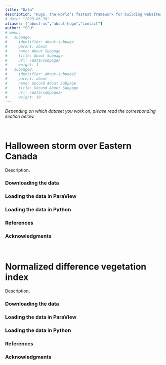 ```yaml
---
title: "Data"
description: "Hugo, the world’s fastest framework for building websites"
# date: "2023-06-30"
aliases: ["about-us","about-hugo","contact"]
author: "SFU"
# menu:
#   subpage:
#     identifier: about-subpage
#     parent: about
#     name: About Subpage
#     title: About Subpage
#     url: /data/subpage/
#     weight: 1
#   subpage2:
#     identifier: about-subpage2
#     parent: about
#     name: Second About Subpage
#     title: Second About Subpage
#     url: /data/subpage2/
#     weight: 10
---
```


*Depending on which dataset you work on, please read the corresponding section below.*

<br>

# Halloween storm over Eastern Canada

Description.

### Downloading the data

### Loading the data in ParaView

### Loading the data in Python

### References

### Acknowledgments

<br>

# Normalized difference vegetation index

Description.

### Downloading the data

### Loading the data in ParaView

### Loading the data in Python

### References

### Acknowledgments








<!-- The dataset consists of a time series (251 steps) of 3D scalar fields on a spherical 180x201x360 grid covering 500 Myr -->
<!-- of geological time. Each time step is 2 Myrs, and the fields are: -->

<!-- - temperature [degrees K], -->
<!-- - three Cartesian velocity components [m/s], -->
<!-- - thermal conductivity anomaly [Watt/m/K], -->
<!-- - thermal expansivity anomaly [1/K], -->
<!-- - temperature anomaly [degrees K], and -->
<!-- - spin transition-induced density anomaly [kg/m^3]. -->

<!-- The simulation was performed in double precision, however, to reduce downloading time, we provide the data in single -->
<!-- precision. Each file was saved in a NetCDF Climate and Forecast (CF) convention format, with each 3D scalar field being -->
<!-- a function of latitude [degrees north], longitude [degrees east], and radius [km]. The model's inner and outer radii are -->
<!-- 3485 km and 6371 km, respectively. -->




<!-- The spin transition-induced density anomaly is formally defined at the top of the second column of page 11 in Shahnas et -->
<!-- al. (2011) -- paper [1] below. Without going into complex physics, you can think of it as the local anomaly (compared to -->
<!-- the laterally-averaged value) of the density with the spin transition taken into account. -->

<!-- All four anomalies above (thermal conductivity, thermal expansivity, temperature, and spin transition-induced density) -->
<!-- were computed relative to the laterally-averaged values of the respective variables and consequently will be positive in -->
<!-- some regions and negative in others. -->





<!-- #### References -->

<!-- 1. M. H. Shahnas, W. R. Peltier, Z. Wu, R. Wentzcovitch (2011): [The high pressure electronic spin transition in iron: potential impacts upon mantle mixing](http://dx.doi.org/10.1029/2010JB007965). J. Geophys. Res. **116**, B08205 -->
<!-- 1. M. H. Shahnas, R. N. Pysklywec, and D. A. Yuen (2016): [Spawning superplumes from the midmantle: The impact of spin transitions in the mantle](https://doi.org/10.1002/2016GC006509). Geochemistry, Geophysics, Geosystems **17**, 4051-4063 -->
<!-- 1. M. H. Shahnas, D. A. Yuen, R.N. Pysklywec (2017): [Mid-mantle heterogeneities and iron spin transition in the lower mantle: Implications for mid-mantle slab stagnation](http://dx.doi.org/10.1016/j.epsl.2016.10.052). Earth and Planetary Science Letters **458**, 293–304 -->
<!-- 1. [Researcher's page](http://www.atmosp.physics.utoronto.ca/~shahnas/htmls/Research.htm) at the University of Toronto -->











<!-- # Accessing the Dataset -->

<!-- The 251 steps are grouped into 25 gzipped tar files `mantle{01..25}.tgz` -- see the table below. To start working on the -->
<!-- project, you can download only `mantle01.tgz`, but for a production-quality animation you will need all 25 files. -->

<!-- <br> -->

<!-- | File   |  Timestep range   |    Size      |  MD5 checksum | -->
<!-- |----------|-------------|------|----------| -->
<!-- | [mantle01.tgz](https://nextcloud.computecanada.ca/index.php/s/edS6be3sk8oQ58N/download) | 001..010 | 3.2GB | 6aa435a58ac9487f48291c363eccde6e | -->
<!-- | [mantle02.tgz](https://nextcloud.computecanada.ca/index.php/s/infBBW2Rc9TJwf7/download) | 011..020 | 3.2GB | dbc46f9cffb665a5bccfc95a4a864079 | -->
<!-- | [mantle03.tgz](https://nextcloud.computecanada.ca/index.php/s/76Esj3yDP9EiaGc/download) | 021..030 | 3.2GB | cffe250d3388bbd317a44eda88ccf0df | -->
<!-- | [mantle04.tgz](https://nextcloud.computecanada.ca/index.php/s/AZmt47d48prCZZF/download) | 031..040 | 3.2GB | 84979f5daf4470eb81b9cbdb0c981fa6 | -->
<!-- | [mantle05.tgz](https://nextcloud.computecanada.ca/index.php/s/9fZ4A7ENGR6sQrc/download) | 041..050 | 3.2GB | 4dce2df4da2a7ef4b5b174b5a49af4d0 | -->
<!-- | [mantle06.tgz](https://nextcloud.computecanada.ca/index.php/s/B8HC3H4oqwcsWB3/download) | 051..060 | 3.2GB | 97bd7e2ae99b49ac1732ced3b20ba77d | -->
<!-- | [mantle07.tgz](https://nextcloud.computecanada.ca/index.php/s/t3zLJWWeirR5zmG/download) | 061..070 | 3.2GB | 5a4fab7180456d99fbb19175a05ea3b1 | -->
<!-- | [mantle08.tgz](https://nextcloud.computecanada.ca/index.php/s/YmkYgxM7xxrNAwj/download) | 071..080 | 3.2GB | 4caaea5992f66e391535e079575e29f6 | -->
<!-- | [mantle09.tgz](https://nextcloud.computecanada.ca/index.php/s/rMma6W9MBtQH9LX/download) | 081..090 | 3.2GB | e282bbd474529a858ddddb627204f88f | -->
<!-- | [mantle10.tgz](https://nextcloud.computecanada.ca/index.php/s/MzcZBCaxaojTZJx/download) | 091..100 | 3.2GB | 1899ecec0756540957f2d18094c39948 | -->
<!-- | [mantle11.tgz](https://nextcloud.computecanada.ca/index.php/s/dfP6NXHmekQQrHR/download) | 101..110 | 3.2GB | daaac28e6989f68bd4bff4117a2645d5 | -->
<!-- | [mantle12.tgz](https://nextcloud.computecanada.ca/index.php/s/2GnLRgPi8W2Dt5p/download) | 111..120 | 3.2GB | e335c9fed2448ca7bfc24a01a78759e6 | -->
<!-- | [mantle13.tgz](https://nextcloud.computecanada.ca/index.php/s/MqtoESg2d9DsF2P/download) | 121..130 | 3.2GB | 01a85d3402c89d964b9158ca6bc6665d | -->
<!-- | [mantle14.tgz](https://nextcloud.computecanada.ca/index.php/s/ysGoJK6B3pLYaDB/download) | 131..140 | 3.2GB | c1195cd3ba48b17874507f5f03ed0dd5 | -->
<!-- | [mantle15.tgz](https://nextcloud.computecanada.ca/index.php/s/Ae32XwCpt7bHo9D/download) | 141..150 | 3.2GB | 8c25f1996c5eaf5ac0a50114170cd436 | -->
<!-- | [mantle16.tgz](https://nextcloud.computecanada.ca/index.php/s/AysWSPnxFS6e5B2/download) | 151..160 | 3.2GB | 5659e592a8dbbc7d6d3f6ebc10a1e3c0 | -->
<!-- | [mantle17.tgz](https://nextcloud.computecanada.ca/index.php/s/4NcnJkPYWpkXrmb/download) | 161..170 | 3.2GB | e59fccb6cabb87e232f30a6c7ce2cbbb | -->
<!-- | [mantle18.tgz](https://nextcloud.computecanada.ca/index.php/s/mBRfrnfEEEaKJ9m/download) | 171..180 | 3.2GB | 38a0007cf2676e64eac91ec9c9f3034c | -->
<!-- | [mantle19.tgz](https://nextcloud.computecanada.ca/index.php/s/J63KxeCppK8ssGc/download) | 181..190 | 3.2GB | 8ee1cf466264303d5822aede27477151 | -->
<!-- | [mantle20.tgz](https://nextcloud.computecanada.ca/index.php/s/NeqnHBNPWx4PRwd/download) | 191..200 | 3.2GB | 9c6163d659ebac7d9d8f72b6592a3994 | -->
<!-- | [mantle21.tgz](https://nextcloud.computecanada.ca/index.php/s/JdzZQCKiHaRfL9L/download) | 201..210 | 3.2GB | fabba593dd5274d98aa9c48d5fea701a | -->
<!-- | [mantle22.tgz](https://nextcloud.computecanada.ca/index.php/s/DXnWtA5fymHBsxA/download) | 211..220 | 3.2GB | 8e4ce089409629c7f5122c1c6f19d6db | -->
<!-- | [mantle23.tgz](https://nextcloud.computecanada.ca/index.php/s/HzgtF42Pf9AnxGm/download) | 221..230 | 3.2GB | a78d3fd385baf8c1ec78eda7b69a2394 | -->
<!-- | [mantle24.tgz](https://nextcloud.computecanada.ca/index.php/s/yy8FASeC8Dm54Sy/download) | 231..240 | 3.2GB | d551765802f1aa9b399763beadf8f44e | -->
<!-- | [mantle25.tgz](https://nextcloud.computecanada.ca/index.php/s/TC8QekmjokmBkWA/download) | 241..251 | 3.5GB | eff0d9d0b62522559a53a4eb11aea579 | -->

<!-- <br> -->

<!-- To download all files in bash command line: -->

<!-- ``` -->
<!-- urls=( edS6be3sk8oQ58N infBBW2Rc9TJwf7 76Esj3yDP9EiaGc AZmt47d48prCZZF -->
<!--        9fZ4A7ENGR6sQrc B8HC3H4oqwcsWB3 t3zLJWWeirR5zmG YmkYgxM7xxrNAwj -->
<!--        rMma6W9MBtQH9LX MzcZBCaxaojTZJx dfP6NXHmekQQrHR 2GnLRgPi8W2Dt5p -->
<!--        MqtoESg2d9DsF2P ysGoJK6B3pLYaDB Ae32XwCpt7bHo9D AysWSPnxFS6e5B2 -->
<!--        4NcnJkPYWpkXrmb mBRfrnfEEEaKJ9m J63KxeCppK8ssGc NeqnHBNPWx4PRwd -->
<!--        JdzZQCKiHaRfL9L DXnWtA5fymHBsxA HzgtF42Pf9AnxGm yy8FASeC8Dm54Sy -->
<!--        TC8QekmjokmBkWA ) -->
<!-- for i in $(seq 0 24); do -->
<!--     wget https://nextcloud.computecanada.ca/index.php/s/"${urls[$i]}"/download -O mantle"$(printf "%02d\n" $((i+1)))".tgz -->
<!-- done -->
<!-- ``` -->



<!-- <\!-- storage 416800580*250/1024**3 = 97.04GB uncompressed -\-> -->
<!-- <\!-- After you have downloaded some or all .tgz files you can check against the provided md5 -\-> -->
<!-- <\!-- checksum to see if the download succeeded. -\-> -->






<!-- # Loading the Data in ParaView -->

<!-- The dataset can be read directly in ParaView (tested in 5.5 and 5.8), both as single files and as a time series. -->

<!-- The 3D velocity vector can be assembled via the Calculator filter -->

<!-- ``` -->
<!-- velocity = (iHat*vx + jHat*vy + kHat*vz) * 1e9 -->
<!-- ``` -->

<!-- where we recommend to change the scaling to [nm/s] to avoid dealing with very small numbers. -->






<!-- # Loading the Data in Python -->

<!-- In Python you can read each time step into an `xarray.Dataset` containing multiple variables: -->

<!-- ~~~ -->
<!-- import xarray as xr -->
<!-- data = xr.open_dataset('spherical001.nc') -->
<!-- print(data)                         # show all variables inside this dataset -->
<!-- print(data.temperature.values)      # this is a 180x201x360 numpy array -->
<!-- print(data.r)                       # radial discretization -->
<!-- ~~~ -->

<!-- Alternatively, you can use the traditional netCDF4 Python interface: -->

<!-- ~~~ -->
<!-- import netCDF4 as nc -->
<!-- all = nc.Dataset('spherical001.nc', 'r') -->
<!-- print(all)                                   # show all variables inside this dataset -->
<!-- print(all.variables['temperature'][:,:,:])   # this is a 180x201x360 numpy array -->
<!-- print(all.variables['r'][:])                 # radial discretization -->
<!-- ~~~ -->

<!-- # Acknowledgments -->

<!-- Data courtesy of the Pysklywec Lab (Russell Pysklywec and Hosein Shahnas) at the University of Toronto. The simulation -->
<!-- was conducted using Compute Canada's Niagara cluster. -->

<!-- <\!-- Data storage services provided by Cedar team at Simon Fraser University, Canada. -\-> -->
